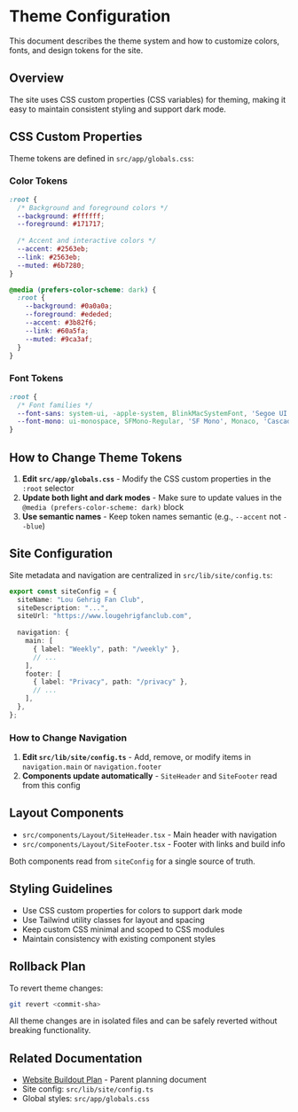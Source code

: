 # Theme Configuration

This document describes the theme system and how to customize colors, fonts, and design tokens for the site.

## Overview

The site uses CSS custom properties (CSS variables) for theming, making it easy to maintain consistent styling and support dark mode.

## CSS Custom Properties

Theme tokens are defined in `src/app/globals.css`:

### Color Tokens

```css
:root {
  /* Background and foreground colors */
  --background: #ffffff;
  --foreground: #171717;
  
  /* Accent and interactive colors */
  --accent: #2563eb;
  --link: #2563eb;
  --muted: #6b7280;
}

@media (prefers-color-scheme: dark) {
  :root {
    --background: #0a0a0a;
    --foreground: #ededed;
    --accent: #3b82f6;
    --link: #60a5fa;
    --muted: #9ca3af;
  }
}
```

### Font Tokens

```css
:root {
  /* Font families */
  --font-sans: system-ui, -apple-system, BlinkMacSystemFont, 'Segoe UI', Roboto, sans-serif;
  --font-mono: ui-monospace, SFMono-Regular, 'SF Mono', Monaco, 'Cascadia Mono', monospace;
}
```

## How to Change Theme Tokens

1. **Edit `src/app/globals.css`** - Modify the CSS custom properties in the `:root` selector
2. **Update both light and dark modes** - Make sure to update values in the `@media (prefers-color-scheme: dark)` block
3. **Use semantic names** - Keep token names semantic (e.g., `--accent` not `--blue`)

## Site Configuration

Site metadata and navigation are centralized in `src/lib/site/config.ts`:

```typescript
export const siteConfig = {
  siteName: "Lou Gehrig Fan Club",
  siteDescription: "...",
  siteUrl: "https://www.lougehrigfanclub.com",
  
  navigation: {
    main: [
      { label: "Weekly", path: "/weekly" },
      // ...
    ],
    footer: [
      { label: "Privacy", path: "/privacy" },
      // ...
    ],
  },
};
```

### How to Change Navigation

1. **Edit `src/lib/site/config.ts`** - Add, remove, or modify items in `navigation.main` or `navigation.footer`
2. **Components update automatically** - `SiteHeader` and `SiteFooter` read from this config

## Layout Components

- `src/components/Layout/SiteHeader.tsx` - Main header with navigation
- `src/components/Layout/SiteFooter.tsx` - Footer with links and build info

Both components read from `siteConfig` for a single source of truth.

## Styling Guidelines

- Use CSS custom properties for colors to support dark mode
- Use Tailwind utility classes for layout and spacing
- Keep custom CSS minimal and scoped to CSS modules
- Maintain consistency with existing component styles

## Rollback Plan

To revert theme changes:
```bash
git revert <commit-sha>
```

All theme changes are in isolated files and can be safely reverted without breaking functionality.

## Related Documentation

- [Website Buildout Plan](../../README.md) - Parent planning document
- Site config: `src/lib/site/config.ts`
- Global styles: `src/app/globals.css`
